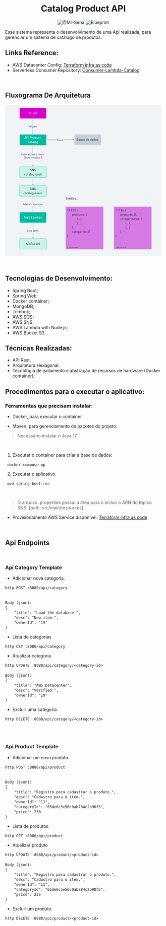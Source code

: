 <h1 align = center > Catalog Product API </h1>

<p align="center">
<img src="https://img.shields.io/static/v1?label=GitHub Profile:&message=@Mr-Sena&color=8257E5&labelColor=000000" alt="@Mr-Sena">
<img src="https://img.shields.io/static/v1?label=Tipo&message=Blueprint&color=8257E5&labelColor=000000" alt="Blueprint">
</p>

Esse sistema representa o desenvolvimento de uma Api realizada, para gerenciar um sistema de catálogo de produtos.


## Links Reference:

 - AWS Datacenter Config: [Terraform infra as code](https://github.com/Mr-Sena/catalog-product-infra-terraform)
 - Serverless Consumer Repository: [Consumer-Lambda-Catalog](https://github.com/Mr-Sena/Consumer-Lambda-Catalog)
 

 <br>
 

## Fluxograma De Arquitetura
<p align="center"> <img src = Fluxograma.png align = center> </p>


<br>

## Tecnologias de Desenvolvimento: 
 - Spring Boot;
 - Spring Web;
 - Docker container;
 - MongoDB;
 - Lombok;
 - AWS SQS;
 - AWS SNS;
 - AWS Lambda with Node.js;
 - AWS Bucket S3.

## Técnicas Realizadas: 

 - API Rest.
 - Arquitetura Hexagonal.
 - Tecnologia de isolamento e abstração de recursos de hardware (Docker container);


## Procedimentos para o executar o aplicativo: 

### Ferramentas que precisam instalar:


 * Docker, para executar o container

 * Maven, para gerenciamento de pacotes do projeto.
 

> Necessário instalar o Java 17.

<br>

1. Executar o container para criar a base de dados: 

```
 docker compose up
```

2. Executar o aplicativo.
```
 mvn spring-boot:run
```

<br>

 > O arquivo .properties possui a área para o incluir o ARN do tópico SNS.
 > [path: src/main/resources] 


 * Provisionamento AWS Service disponível: [Terraform infra as code](https://github.com/Mr-Sena/catalog-product-infra-terraform)

<br>

## Api Endpoints
<br>

### Api Category Template

- Adicionar nova categoria.

```
http POST :8080/api/category


Body (json):  
{
    "title": "Load the database.",
    "desc": "New item.",
    "ownerId": "19"
}
```



- Lista de categorias

```
http GET :8080/api/category
```



- Atualizar categoria

```
http UPDATE :8080/api/category/<category-id>

Body (json):
{
    "title": "AWS Datacenter",
    "desc": "Verified.",
    "ownerId": "19"
}

```



- Excluir uma categoria.

```
http DELETE :8080/api/category/<category-id>
```


<br><br>



### Api Product Template

- Adicionar um novo produto.

```
http POST :8080/api/product


Body (json):  
{
    "title": "Registro para cadastrar o produto.",
    "desc": "Cadastro para o item.",
    "ownerId": "11",
    "categoryId": "65de6c5e56c0ab784c2b90f5",
    "price": 230
}
```



- Lista de produtos.

```
http GET :8080/api/product
```



- Atualizar produto

```
http UPDATE :8080/api/product/<product-id>

Body (json):
{
    "title": "Registro para cadastrar o produto.",
    "desc": "Cadastro para o item.",
    "ownerId": "11",
    "categoryId": "65de6c5e56c0ab784c2b90f5",
    "price": 225
}

```



- Excluir um produto.

```
http DELETE :8080/api/product/<product-id>
```
